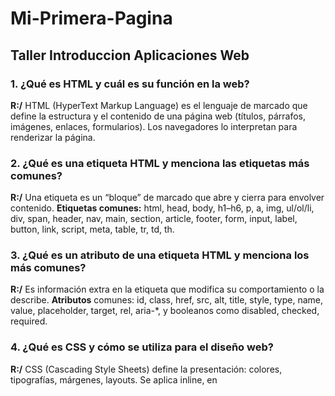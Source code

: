 # Mi-Primera-Pagina

## Taller Introduccion Aplicaciones Web

### 1. ¿Qué es HTML y cuál es su función en la web?

**R:/** HTML (HyperText Markup Language) es el lenguaje de marcado que define la estructura y el contenido de una página web (títulos, párrafos, imágenes, enlaces, formularios). Los navegadores lo interpretan para renderizar la página.

### 2. ¿Qué es una etiqueta HTML y menciona las etiquetas más comunes?

**R:/** Una etiqueta es un “bloque” de marcado que abre y cierra para envolver contenido.
**Etiquetas comunes:** html, head, body, h1–h6, p, a, img, ul/ol/li, div, span, header, nav, main, section, article, footer, form, input, label, button, link, script, meta, table, tr, td, th.

### 3. ¿Qué es un atributo de una etiqueta HTML y menciona los más comunes?

**R:/** Es información extra en la etiqueta que modifica su comportamiento o la describe.
**Atributos** comunes: id, class, href, src, alt, title, style, type, name, value, placeholder, target, rel, aria-*, y booleanos como disabled, checked, required.

### 4. ¿Qué es CSS y cómo se utiliza para el diseño web?

**R:/** CSS (Cascading Style Sheets) define la presentación: colores, tipografías, márgenes, layouts. Se aplica inline, en <style>, o con archivo externo (<link>).

### 5. ¿Qué es una propiedad en CSS y menciona las propiedades más comunes?

**R:/** Una propiedad es la característica que ajustas con un valor: propiedad: valor;.
Comunes: color, background, font-family, font-size, font-weight, margin, padding, border, width, height, display, position, top/right/bottom/left, flex, grid, gap, justify-content, align-items, border-radius, box-shadow, z-index, opacity.